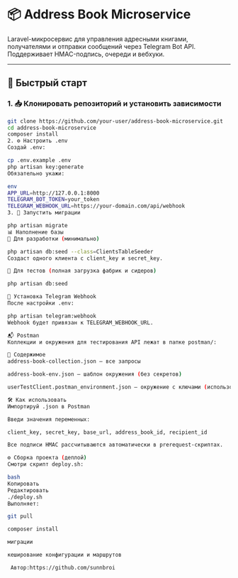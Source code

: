 # 📦 Address Book Microservice

Laravel-микросервис для управления адресными книгами, получателями и отправки сообщений через Telegram Bot API. Поддерживает HMAC-подпись, очереди и вебхуки.

---

## 🚀 Быстрый старт

### 1. 📥 Клонировать репозиторий и установить зависимости

```bash
git clone https://github.com/your-user/address-book-microservice.git
cd address-book-microservice
composer install
2. ⚙️ Настроить .env
Создай .env:

cp .env.example .env
php artisan key:generate
Обязательно укажи:

env
APP_URL=http://127.0.0.1:8000
TELEGRAM_BOT_TOKEN=your_token
TELEGRAM_WEBHOOK_URL=https://your-domain.com/api/webhook
3. 🧩 Запустить миграции

php artisan migrate
📊 Наполнение базы
🔹 Для разработки (минимально)

php artisan db:seed --class=ClientsTableSeeder
Создаст одного клиента с client_key и secret_key.

🔸 Для тестов (полная загрузка фабрик и сидеров)

php artisan db:seed

🤖 Установка Telegram Webhook
После настройки .env:

php artisan telegram:webhook
Webhook будет привязан к TELEGRAM_WEBHOOK_URL.

📬 Postman
Коллекции и окружения для тестирования API лежат в папке postman/:

📁 Содержимое
address-book-collection.json — все запросы

address-book-env.json — шаблон окружения (без секретов)

userTestClient.postman_environment.json — окружение с ключами (использовать локально)

🛠 Как использовать
Импортируй .json в Postman

Введи значения переменных:

client_key, secret_key, base_url, address_book_id, recipient_id

Все подписи HMAC рассчитываются автоматически в prerequest-скриптах.

⚙️ Сборка проекта (деплой)
Смотри скрипт deploy.sh:

bash
Копировать
Редактировать
./deploy.sh
Выполняет:

git pull

composer install

миграции

кеширование конфигурации и маршрутов

 Автор:https://github.com/sunnbroi